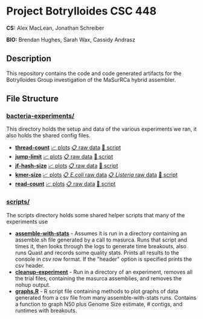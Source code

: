 # Project Botrylloides CSC 448

**CS:** Alex MacLean, Jonathan Schreiber

**BIO:** Brendan Hughes, Sarah Wax, Cassidy Andrasz

## Description

This repository contains the code and code generated artifacts for the Botrylloides Group investigation of the MaSurRCa hybrid assembler.

## File Structure

### [bacteria-experiments/](bacteria-experiments/)

This directory holds the setup and data of the various experiments we ran, it also holds the shared
config files.

- **[thread-count](bacteria-experiments/thread-count)** [:chart_with_upwards_trend: plots](bacteria-experiments/thread-count/Rplots.pdf) [:clipboard: raw data](bacteria-experiments/thread-count/data-11-8-2.csv) [:page_with_curl: script](bacteria-experiments/thread-count/run-experiment)
- **[jump-limit](bacteria-experiments/jump-limit)** [:chart_with_upwards_trend: plots](bacteria-experiments/jump-limit/Rplots.pdf) [:clipboard: raw data](bacteria-experiments/jump-limit/data-11-10.csv) [:page_with_curl: script](bacteria-experiments/jump-limit/run-experiment)
- **[jf-hash-size](bacteria-experiments/jf-hash-size)** [:chart_with_upwards_trend: plots](bacteria-experiments/jf-hash-size/Rplots.pdf) [:clipboard: raw data](bacteria-experiments/jf-hash-size/data-11-9.csv) [:page_with_curl: script](bacteria-experiments/jf-hash-size/run-experiment)
- **[kmer-size](bacteria-experiments/kmer-size)** [:chart_with_upwards_trend: plots](bacteria-experiments/kmer-size/Rplots.pdf) [:clipboard: *E.coli* raw data](bacteria-experiments/kmer-size/ecoli-data-11-8.csv) [:clipboard: *Listeria* raw data](bacteria-experiments/kmer-size/listeria-data-11-13.csv) [:page_with_curl: script](bacteria-experiments/kmer-size/run-experiment)
- **[read-count](bacteria-experiments/read-count)** [:chart_with_upwards_trend: plots](bacteria-experiments/read-count/Rplots.pdf) [:clipboard: raw data](bacteria-experiments/read-count/data-11-12.csv) [:page_with_curl: script](bacteria-experiments/read-count/run-long-read-experiment)

### [scripts/](/scripts)

The scripts directory holds some shared helper scripts that many of the experiments use

- **[assemble-with-stats](/scripts/assemble-with-stats)** - Assumes it is run in a directory containing an assemble.sh file generated by a call to masurca. Runs that script and times it, then looks through the logs to generate time breakouts, also runs Quast and records some quality stats. Prints all results to the console in csv row format. If the "header" option is specified prints the csv header.
- **[cleanup-experiment](/scripts/cleanup-experiment)** - Run in a directory of an experiment, removes all the trial files, containing the masurca assemblies, and removes the nohup output.
- **[graphs.R](/scripts/graphs.R)** - R script file containing methods to plot graphs of data generated from a csv file from many assemble-with-stats runs. Contains a function to graph N50 plus Genome Size estimate, # contigs, and runtimes with breakouts.
